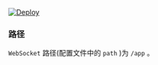 
[![Deploy](https://www.herokucdn.com/deploy/button.png)](https://dashboard.heroku.com/new?template=https%3A%2F%2Fgithub.com%2Fuserdn%2Fduminf)

### 路径

`WebSocket` 路径(配置文件中的 `path` )为 `/app` 。

